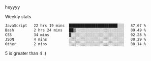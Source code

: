 heyyyy

Weekly stats
<!--START_SECTION:waka-->

```txt
JavaScript   22 hrs 19 mins  ██████████████████████░░░   87.67 %
Bash         2 hrs 24 mins   ██▒░░░░░░░░░░░░░░░░░░░░░░   09.49 %
CSS          34 mins         ▓░░░░░░░░░░░░░░░░░░░░░░░░   02.28 %
JSON         4 mins          ░░░░░░░░░░░░░░░░░░░░░░░░░   00.29 %
Other        2 mins          ░░░░░░░░░░░░░░░░░░░░░░░░░   00.14 %
```

<!--END_SECTION:waka-->
5 is greater than 4 :)
